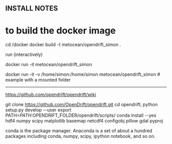 INSTALL NOTES 
------------------

# to build the docker image

cd /docker
docker build -t metocean/opendrift_simon .

run (interactively)

docker run -it metocean/opendrift_simon

docker run -it -v /home/simon:/home/simon metocean/opendrift_simon # example with a mounted folder


------------------
https://github.com/opendrift/opendrift/wiki

git clone https://github.com/OpenDrift/opendrift.git
cd opendrift; 
python setup.py develop --user
export PATH=$PATH:$OPENDRIFT_FOLDER/opendrift/scripts/
conda install --yes hdf4 numpy scipy matplotlib basemap netcdf4 configobj pillow gdal pyproj

conda is the package manager. Anaconda is a set of about a hundred packages including conda, numpy, scipy, ipython notebook, and so on. 
